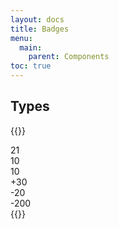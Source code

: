 ```yaml
---
layout: docs
title: Badges
menu:
  main:
    parent: Components
toc: true
---
```


## Types

{{<example>}}
<!-- Default Badge -->
<div class="badge">21</div>

<!-- Secondary Badge -->
<div class="badge badge-secondary">10</div>

<!-- Outline Badge -->
<div class="badge badge-outline">10</div>

<!-- Success Badge -->
<div class="badge badge-success">+30</div>

<!-- Warning Badge -->
<div class="badge badge-warning">-20</div>

<!-- Error Badge -->
<div class="badge badge-error">-200</div>
{{</example>}}
